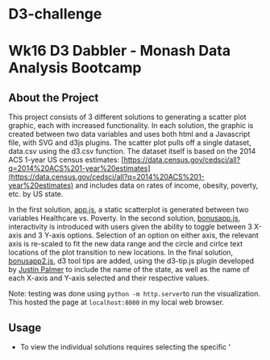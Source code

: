 # D3-challenge
Wk16 D3 Dabbler - Monash Data Analysis Bootcamp
================================================

## About the Project
This project consists of 3 different solutions to generating a scatter plot graphic, each with increased functionality.  In each solution, the graphic is created between two data variables and uses both html and a Javascript file, with SVG and d3js plugins.  The scatter plot pulls off a single dataset, data.csv using the d3.csv function.  The dataset itself is based on the 2014 ACS 1-year US census estimates: [https://data.census.gov/cedsci/all?q=2014%20ACS%201-year%20estimates](https://data.census.gov/cedsci/all?q=2014%20ACS%201-year%20estimates) and includes data on rates of income, obesity, poverty, etc. by US state.


In the first solution, [app.js](./assets/js/app.js), a static scatterplot is generated between two variables Healthcare vs. Poverty.  In the second solution, [bonusapp.js](./assets/js/bonusapp.js), interactivity is introduced with users given the ability to toggle between 3 X-axis and 3 Y-axis options.  Selection of an option on either axis, the relevant axis is re-scaled to fit the new data range and the circle and cirlce text locations of the plot transition to new locations.  In the final solution, [bonusapp2.js](./assets/js/bonusapp2.js), d3 tool tips are added, using the d3-tip.js plugin developed by [Justin Palmer](https://github.com/Caged) to include the name of the state, as well as the name of each X-axis and Y-axis selected and their respective values.

Note: testing was done using `python -m http.server`to run the visualization. This hosted the page at `localhost:8000` in my local web browser.


## Usage

- To view the individual solutions requires selecting the specific '<script> src ' in the [index.html](index.html) file
  ![image](html_screenshot.png)


## Built With

* [JavaScript](https://developer.mozilla.org/en-US/docs/Web/javascript)
* [d3js](https://d3js.org/)


## Acknowledgements


